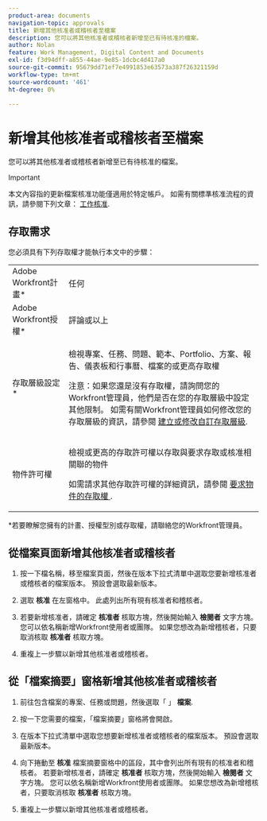 ```yaml
---
product-area: documents
navigation-topic: approvals
title: 新增其他核准者或稽核者至檔案
description: 您可以將其他核准者或稽核者新增至已有待核准的檔案。
author: Nolan
feature: Work Management, Digital Content and Documents
exl-id: f3d94dff-a855-44ae-9e85-1dcbc4d417a0
source-git-commit: 95679dd71ef7e4991853e63573a387f26321159d
workflow-type: tm+mt
source-wordcount: '461'
ht-degree: 0%

---
```


# 新增其他核准者或稽核者至檔案

您可以將其他核准者或稽核者新增至已有待核准的檔案。

>[!IMPORTANT]
>
>本文內容指的更新檔案核准功能僅適用於特定帳戶。 如需有關標準核准流程的資訊，請參閱下列文章： [工作核准](/help/quicksilver/review-and-approve-work/manage-approvals/manage-approvals.md).

## 存取需求

您必須具有下列存取權才能執行本文中的步驟：

<table style="table-layout:auto"> 
 <col> 
 <col> 
 <tbody> 
  <tr> 
   <td role="rowheader">Adobe Workfront計畫*</td> 
   <td> <p>任何</p> </td> 
  </tr> 
  <tr> 
   <td role="rowheader">Adobe Workfront授權*</td> 
   <td> <p>評論或以上</p> </td> 
  </tr> 
  <tr> 
   <td role="rowheader">存取層級設定*</td> 
   <td> <p>檢視專案、任務、問題、範本、Portfolio、方案、報告、儀表板和行事曆、檔案的或更高存取權</p> <p>注意：如果您還是沒有存取權，請詢問您的Workfront管理員，他們是否在您的存取層級中設定其他限制。 如需有關Workfront管理員如何修改您的存取層級的資訊，請參閱 <a href="/help/quicksilver/administration-and-setup/add-users/configure-and-grant-access/create-modify-access-levels.md" class="MCXref xref">建立或修改自訂存取層級</a>.</p> </td> 
  </tr> 
  <tr> 
   <td role="rowheader">物件許可權</td> 
   <td> <p>檢視或更高的存取許可權以存取與要求存取或核准相關聯的物件 </p> <p>如需請求其他存取許可權的詳細資訊，請參閱 <a href="/help/quicksilver/workfront-basics/grant-and-request-access-to-objects/request-access.md" class="MCXref xref">要求物件的存取權 </a>.</p> </td> 
  </tr> 
 </tbody> 
</table>

&#42;若要瞭解您擁有的計畫、授權型別或存取權，請聯絡您的Workfront管理員。

## 從檔案頁面新增其他核准者或稽核者

1. 按一下檔名稱，移至檔案頁面，然後在版本下拉式清單中選取您要新增核准者或稽核者的檔案版本。 預設會選取最新版本。

1. 選取 **核准** 在左窗格中。 此處列出所有現有核准者和稽核者。

1. 若要新增核准者，請確定 **核准者** 核取方塊，然後開始輸入 **檢閱者** 文字方塊。 您可以依名稱新增Workfront使用者或團隊。 如果您想改為新增稽核者，只要取消核取 **核准者** 核取方塊。

1. 重複上一步驟以新增其他核准者或稽核者。

## 從「檔案摘要」窗格新增其他核准者或稽核者

1. 前往包含檔案的專案、任務或問題，然後選取「 」 **檔案**.

1. 按一下您需要的檔案，「檔案摘要」窗格將會開啟。

1. 在版本下拉式清單中選取您想要新增核准者或稽核者的檔案版本。 預設會選取最新版本。

1. 向下捲動至 **核准** 檔案摘要窗格中的區段，其中會列出所有現有的核准者和稽核者。 若要新增核准者，請確定 **核准者** 核取方塊，然後開始輸入 **檢閱者** 文字方塊。 您可以依名稱新增Workfront使用者或團隊。 如果您想改為新增稽核者，只要取消核取 **核准者** 核取方塊。

1. 重複上一步驟以新增其他核准者或稽核者。

<!--
## Add additional approvers or reviewers from Home

1. Click the **Home** icon ![](assets/home-icon-30x29.png) in the upper-left corner of Adobe Workfront.

   >[!NOTE]
   >
   >Your Workfront administrator might make the following changes to the Home icon in your environment:
   >
   >* Replace it with an image customized to illustrate your organization. In this case, the icon will look different that shown in this article. 
   >* Replace the page linked to it with a different page. In this case, click the **Main Menu** ![](assets/main-menu-icon.png) in the upper-right corner of the page, then click **Home**.

1. In the **Work List** area, Go to the **Approvals I've Submitted** grouping.

1. Select a **Document** approval.  

1. Click **Manage Approvals**&nbsp;in the upper-right corner of the right panel.
1. In the **Have someone approve this document** box, type the name of the approver.

   If your Adobe Workfront administrator has enabled the capability to collaborate with people who don't use Workfront, as described in [Configure system security preferences](../../administration-and-setup/manage-workfront/security/configure-security-preferences.md), you can type their email addresses to include them.

1. Click **Save**.
-->

